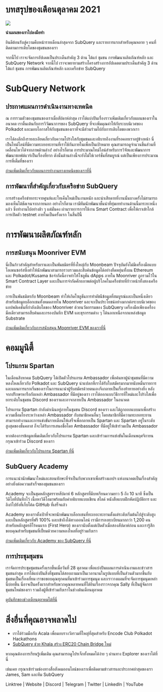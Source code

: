 # บทสรุปของเดือนตุลาคม 2021

![](https://miro.medium.com/max/1400/1*Yf3LOc6onAZ-XRQLPyxAmQ.png)

**นำแผนของเราไปลงมือทำ**

ยินดีต้อนรับสู่ความคืบหน้ารายเดือนล่าสุดจาก SubQuery และรายการแรกสำหรับคุณหลาย ๆ คนที่ติดตามการเติบโตของชุมชนของเรา

จากนี้ไป เราจะจัดการอัปเดตเป็นประเด็นสำคัญ 3 ด้าน ได้แก่ ชุมชน การพัฒนาผลิตภัณฑ์หลัก และ SubQuery Network จากนี้ไป เราจะพยายามสร้างโครงสร้างการอัปเดตตามประเด็นสำคัญ 3 ด้าน ได้แก่ ชุมชน การพัฒนาผลิตภัณฑ์หลัก และเครือข่าย SubQuery

# SubQuery Network

## ประกาศแผนการดำเนินงานทางเทคนิค

ณ การรวมตัวของชุมชนของเราเมื่อสัปดาห์ล่าสุด เราได้แบ่งปันเรื่องราวเพิ่มเติมเกี่ยวกับแผนของเราในอนาคต เราตื่นเต้นกับการวิวัฒนาการของ SubQuery ที่จะเพิ่มคุณค่าให้กับระบบนิเวศของ Polkadot และมอบโอกาสให้กับชุมชนของเราที่จะมีส่วนร่วมไปกับการเติบโตของพวกเรา

เราได้ลงลึกถึงรายละเอียดเกี่ยวกับความโปร่งใสกับชุมชนและอธิบายถึงงานที่รอคอยเราอยู่ข้างหน้า นี่เป็นไทม์ไลน์ที่มีความทะเยอทะยานที่เราใช้กันภายในเพื่อเป็นเป้าหมาย คุณสามารถดูจำนวนชิ้นส่วนที่เคลื่อนไหวได้จากภาพด้านล่าง! อย่างไรก็ตาม การประมาณไทม์ไลน์สำหรับการวิจัยและพัฒนาการพัฒนาซอฟต์แวร์เป็นเรื่องที่ยาก ดังนั้นด้านล่างนี้จะยังไม่ใช่เวอร์ชั่นที่สมบูรณ์ แต่เป็นเพียงการประมาณการที่เต็มที่ของเรา

[อ่านเพิ่มเติมเกี่ยวกับแผนการทำงานทางเทคนิคของเราที่นี่](https://subquery.medium.com/subquery-releases-technical-roadmap-2a3a383c49b)

## การพัฒนาที่สำคัญเกี่ยวกับเครือข่าย SubQuery

การสร้างเครือข่ายกระจายศูนย์และโทเค็นใหม่เป็นงานหนัก และน่าเสียดายที่งานนั้นบางครั้งไม่สามารถมองเห็นได้ชัดเจนจากภายนอก อย่างไรก็ตาม เรามีทีมนักพัฒนาชั้นนำที่ทุ่มเททำงานด้านนี้มาระยะหนึ่งแล้ว ซึ่งทำงานไปอย่างช้า ๆ แต่มั่นคง ผ่านรายการการใช้งาน Smart Contract เพื่อให้เราเข้าใกล้การเปิดตัว testnet ภายในเป็นครั้งแรก ในสิ้นปีนี้

# การพัฒนาผลิตภัณฑ์หลัก

## การสนับสนุน Moonriver EVM

นี่เป็นก้าวสำคัญสำหรับเราและเป็นพันธมิตรที่ยิ่งใหญ่กับ Moonbeam ปัจจุบันยังไม่มีเครื่องมือแบบโอเพนซอร์สซึ่งทำให้นักพัฒนาสามารถรวบรวมและสืบค้นข้อมูลได้อย่างยืดหยุ่นทั้งบน Ethereum และ Polkadot/Kusama ข้อจำกัดนี้อาจทำให้โซลูชัน dApps ภายใน Moonriver ถูกรวมไว้ใน Smart Contract Layer และเป็นการจำกัดศักยภาพต่อผู้บริโภคในเครือข่ายที่ก้าวหน้าทั้งสองเครือข่าย

การเป็นพันธมิตรกับ Moonbeam ทำให้เกิดโซลูชันการทำดัชนีข้อมูลที่สมบูรณ์และเป็นหนึ่งเดียวสำหรับข้อมูลบล็อกเชนทั้งหมดภายใน Moonriver และจะเป็นประโยชน์อย่างมากต่อระบบนิเวศของแอปพลิเคชันที่กำลังเติบโตของ Moonriver ด้วยนวัตกรรมของ SubQuery เครื่องมือเพียงเครื่องมือเดียวสามารถสืบค้นและกรองบันทึก EVM และธุรกรรมต่าง ๆ ได้นอกเหนือจากแหล่งข้อมูล Substrate

[อ่านเพิ่มเติมเกี่ยวกับการสนับสนุน Moonriver EVM ของเราที่นี่](https://subquery.medium.com/subquery-adds-ethereum-virtual-machine-evm-functionality-in-integration-with-moonbeam-and-ddbcdf0fd8ff)

# คอมมูนิตี้

## โปรแกรม Spartan

ในเดือนสิงหาคม SubQuery ได้เปิดตัวโปรแกรม Ambassador เพื่อค้นหาผู้นำชุมชนที่มีความหลงใหลเกี่ยวกับ Polkadot และ SubQuery น่าแปลกที่เราได้รับใบสมัครมากมายนับหมื่นรายการ และแผนการแรกเริ่มของเราในการแนะนำผู้รับสมัครด้วยตนเองจึงกลายเป็นเรื่องท้าทายอย่างยิ่ง หลังจากปรึกษาหารือกับเหล่า Ambassador ที่มีอยู่ของเรา เราได้ออกแบบวิธีการที่ใหม่และโปร่งใสเพื่อยกระดับในชุมชน Discord ของเราและอาจกลายเป็น Ambassador ในอนาคต

โปรแกรม Spartan กำลังดำเนินอยู่ภายในชุมชน Discord ของเรา และได้ถูกออกแบบมาเพื่อสร้างความเชื่อมโยงระหว่างเหล่า Ambassador กับสมาชิกคนอื่นๆ โดยสมาชิกที่มีความทะเยอทะยานสามารถทำงานและการแข่งขันรายเดือนให้เสร็จเพื่อกลายเป็น Spartan และ Spartan อยู่ในระดับสูงสุดของชั้นคลาส ก็จะได้รับการเสนอชื่อโดย Ambassador ที่มีอยู่ให้เข้าร่วมเป็น Ambassador

หากต้องการข้อมูลเพิ่มเติมเกี่ยวกับโปรแกรม Spartan และเข้าร่วมการแข่งขันในเดือนพฤศจิกายน กรุณาเข้าร่วม Discord ของเรา

[อ่านเพิ่มเติมเกี่ยวกับโปรแกรม Spartan ที่นี่](https://subquery.medium.com/subquerys-new-spartan-programme-cf6c13653c6f)

## SubQuery Academy

การแนะนำนักพัฒนาใหม่และสอนทักษะที่จำเป็นกับพวกเขาเพื่อสร้างแอปฯ แห่งอนาคตเป็นเรื่องสำคัญอย่างยิ่งต่อความสำเร็จของชุมชนของเรา

Academy จะเป็นชุดหลักสูตรรายสัปดาห์ 6 หลักสูตรที่มีบทเรียนความยาว 5 ถึง 10 นาที ซึ่งเป็นวิดีโอที่บันทึกไว้ เนื้อหาวิดีโอมาพร้อมกับคำอธิบายแบบเขียน สไลด์ หนังสือแบบฝึกหัดปฏิบัติการ และลิงก์ไปยังที่เก็บโค้ด GitHub ที่เสร็จแล้ว

Academy ของเราตั้งเป้าที่จะพานักพัฒนาบล็อกเชนที่ทะเยอะทะยานตั้งแต่ระดับเริ่มต้นไปสู่ระดับสูง และเป็นหลักสูตรที่ฟรี 100% และเข้าถึงได้ทางออนไลน์ เรามีการลงทะเบียนมากกว่า 1,200 คนสำหรับหลักสูตรฮีโร่คนแรก (First Hero) ของเรานับตั้งแต่เปิดตัวเมื่อสองสัปดาห์ก่อน และเรารู้สึกขอบคุณสำหรับชุมชนที่เปี่ยมด้วยความหลงใหลที่อยู่ร่วมกับเรา

[อ่านเพิ่มเติมเกี่ยวกับ Academy ของ SubQuery ที่นี่](https://subquery.medium.com/subquery-launches-the-subquery-academy-9505dc66a01)

## การประชุมชุมชน

เราจัดการประชุมชุมชนครั้งแรกขึ้นเมื่อวันที่ 28 ตุลาคม เพื่อแบ่งปันแผนการดำเนินงานและข่าวสารชุมชนล่าสุด การได้แบ่งปันสิ่งที่ชุมชนได้สอบถามมาเป็นเวลานานในรูปแบบที่เป็นส่วนตัวมากขึ้นกับชุมชนเป็นเรื่องเยี่ยม เราขอขอบคุณทุกคนที่มาเข้าร่วมการชุมนุม และเราวางแผนที่จะจัดการชุมนุมเหล่านี้บ่อยขึ้น นี่อาจเป็นครั้งแรกสำหรับพวกคุณหลายคนที่ได้ยินเรื่องราวจากคุณ Sally ที่เป็นผู้จัดการชุมชนใหม่ของเรา รวมถึงผู้ที่เข้าร่วมกับเราในช่วงต้นเดือนตุลาคม

[ดูบันทึกของช่วงเดือนตุลาคมได้ที่นี่](https://www.crowdcast.io/e/subquery-sessions-october)

# สิ่งอื่นที่คุณอาจพลาดไป

-   เราได้ร่วมมือกับ Acala เพื่อมอบรางวัลรวมที่ใหญ่ที่สุดสำหรับ Encode Club Polkadot Hackathons
-   [SubQuery ช่วย Khala สร้าง ERC20 Chain Bridge ใหม่](https://subquery.medium.com/subquery-helps-khala-build-their-new-erc20-chain-bridge-c3aa0e1e6a89)

หากคุณต้องการเรียนรู้เพิ่มเติม คุณสามารถดูโปรเจ็กทั้งหมดได้ง่าย ๆ ผ่านทาง Explorer ของเราได้ที่นี่

เช่นเคย กรุณาเข้าร่วมช่องทางสื่อสังคมออนไลน์ของเราเพื่อติดตามข่าวสารและประกาศล่าสุดของเรา James, Sam และทีม SubQuery

Linktree | Website | Discord | Telegram | Twitter | LinkedIn | YouTube
